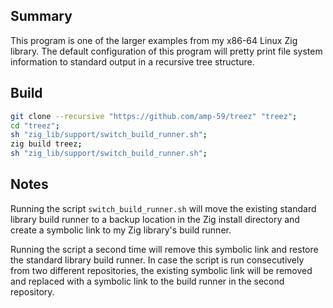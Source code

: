 ## Summary

This program is one of the larger examples from my x86-64 Linux Zig library. The
default configuration of this program will pretty print file system information
to standard output in a recursive tree structure. 

## Build
```sh
git clone --recursive "https://github.com/amp-59/treez" "treez";
cd "treez";
sh "zig_lib/support/switch_build_runner.sh";
zig build treez;
sh "zig_lib/support/switch_build_runner.sh";
```

## Notes

Running the script `switch_build_runner.sh` will move the existing standard
library build runner to a backup location in the Zig install directory and
create a symbolic link to my Zig library's build runner.

Running the script a second time will remove this symbolic link and restore the
standard library build runner. In case the script is run consecutively from two
different repositories, the existing symbolic link will be removed and replaced
with a symbolic link to the build runner in the second repository.

